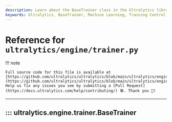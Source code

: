 ```yaml
---
description: Learn about the BaseTrainer class in the Ultralytics library. From training control, customization to advanced usage.
keywords: Ultralytics, BaseTrainer, Machine Learning, Training Control, Python library
---
```


# Reference for `ultralytics/engine/trainer.py`

!!! note

    Full source code for this file is available at [https://github.com/ultralytics/ultralytics/blob/main/ultralytics/engine/trainer.py](https://github.com/ultralytics/ultralytics/blob/main/ultralytics/engine/trainer.py). Help us fix any issues you see by submitting a [Pull Request](https://docs.ultralytics.com/help/contributing/) 🛠️. Thank you 🙏!

---
## ::: ultralytics.engine.trainer.BaseTrainer
<br><br>

